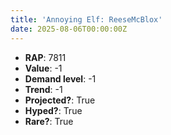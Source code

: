 ```yaml
---
title: 'Annoying Elf: ReeseMcBlox'
date: 2025-08-06T00:00:00Z
---
```

- **RAP**: 7811
- **Value**: -1
- **Demand level**: -1
- **Trend**: -1
- **Projected?**: True
- **Hyped?**: True
- **Rare?**: True
